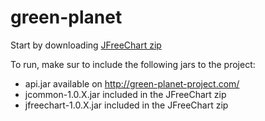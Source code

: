green-planet
============

Start by downloading [JFreeChart zip](http://sourceforge.net/projects/jfreechart/files/latest/download?source=files)


To run, make sur to include the following jars to the project:
* api.jar available on http://green-planet-project.com/
* jcommon-1.0.X.jar 	included in the JFreeChart zip
* jfreechart-1.0.X.jar	included in the JFreeChart zip

